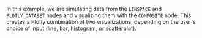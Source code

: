 <!--- Add SEO here --->

In this example, we are simulating data from the `LINSPACE` and `PLOTLY_DATASET` nodes and visualizing them with the `COMPOSITE` node. This creates a Plotly combination of two visualizations, depending on the user's choice of input (line, bar, histogram, or scatterplot).

